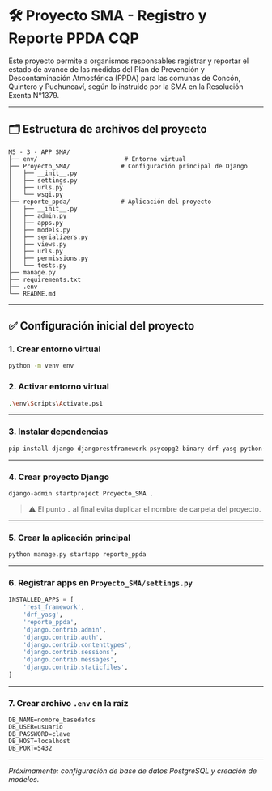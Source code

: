 # 🛠️ Proyecto SMA - Registro y Reporte PPDA CQP

Este proyecto permite a organismos responsables registrar y reportar el estado de avance de las medidas del Plan de Prevención y Descontaminación Atmosférica (PPDA) para las comunas de Concón, Quintero y Puchuncaví, según lo instruido por la SMA en la Resolución Exenta N°1379.

---

## 🗂️ Estructura de archivos del proyecto

```
M5 - 3 - APP SMA/
├── env/                        # Entorno virtual
├── Proyecto_SMA/              # Configuración principal de Django
│   ├── __init__.py
│   ├── settings.py
│   ├── urls.py
│   └── wsgi.py
├── reporte_ppda/              # Aplicación del proyecto
│   ├── __init__.py
│   ├── admin.py
│   ├── apps.py
│   ├── models.py
│   ├── serializers.py
│   ├── views.py
│   ├── urls.py
│   ├── permissions.py
│   └── tests.py
├── manage.py
├── requirements.txt
├── .env
└── README.md
```

---

## ✅ Configuración inicial del proyecto

### 1. Crear entorno virtual

```bash
python -m venv env
```

### 2. Activar entorno virtual

```bash
.\env\Scripts\Activate.ps1
```

---

### 3. Instalar dependencias

```bash
pip install django djangorestframework psycopg2-binary drf-yasg python-decouple
```

---

### 4. Crear proyecto Django

```bash
django-admin startproject Proyecto_SMA .
```

> ⚠️ El punto `.` al final evita duplicar el nombre de carpeta del proyecto.

---

### 5. Crear la aplicación principal

```bash
python manage.py startapp reporte_ppda
```

---

### 6. Registrar apps en `Proyecto_SMA/settings.py`

```python
INSTALLED_APPS = [
    'rest_framework',
    'drf_yasg',
    'reporte_ppda',
    'django.contrib.admin',
    'django.contrib.auth',
    'django.contrib.contenttypes',
    'django.contrib.sessions',
    'django.contrib.messages',
    'django.contrib.staticfiles',
]
```

---

### 7. Crear archivo `.env` en la raíz

```env
DB_NAME=nombre_basedatos
DB_USER=usuario
DB_PASSWORD=clave
DB_HOST=localhost
DB_PORT=5432
```

---

_Próximamente: configuración de base de datos PostgreSQL y creación de modelos._